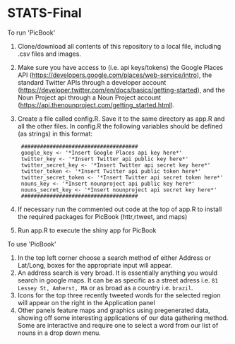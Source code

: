 # STATS-Final

To run 'PicBook'

1. Clone/download all contents of this repository to a local file, including .csv files and images.
2. Make sure you have access to (i.e. api keys/tokens) the Google Places API (https://developers.google.com/places/web-service/intro), the standard Twitter APIs through a developer account (https://developer.twitter.com/en/docs/basics/getting-started), and the Noun Project api through a Noun Project account (https://api.thenounproject.com/getting_started.html).
3. Create a file called config.R. Save it to the same directory as app.R and all the other files. In config.R the following variables should be defined (as strings) in this format:
	
		#####################################
		google_key <- '*Insert Google Places api key here*'
		twitter_key <- '*Insert Twitter api public key here*'
		twitter_secret_key <- '*Insert Twitter api secret key here*'
		twitter_token <- '*Insert Twitter api public token here*'
		twitter_secret_token <- '*Insert Twitter api secret token here*'
		nouns_key <- '*Insert nounproject api public key here*'
		nouns_secret_key <- '*Insert nounproject api secret key here*'
		#####################################

4. If necessary run the commented out code at the top of app.R to install the required packages for PicBook (httr,rtweet, and maps)
5. Run app.R to execute the shiny app for PicBook

To use 'PicBook'

1. In the top left corner choose a search method of either Address or Lat/Long, boxes for the appropriate input will appear.
2. An address search is very broad. It is essentially anything you would search in google maps. It can be as specific as a street adress i.e. `81 Lessey St, Amherst, MA` or as broad as a country i.e. `brazil`.
3. Icons for the top three recently tweeted words for the selected region will appear on the right in the Application panel
4. Other panels feature maps and graphics using pregenerated data, showing off some interesting applications of our data gathering method. Some are interactive and require one to select a word from our list of nouns in a drop down menu.
